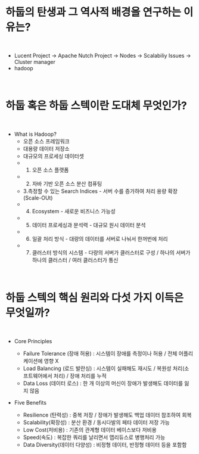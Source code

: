 # 하둡의 탄생과 그 역사적 배경을 연구하는 이유는?

<br>

- Lucent Project -> Apache Nutch Project -> Nodes -> Scalabiliy Issues -> Cluster manager
- hadoop

<br>

# 하둡 혹은 하둡 스텍이란 도대체 무엇인가?

<br>

- What is Hadoop?
  - 오픈 소스 프레임워크
  - 대용량 데이터 저장소
  - 대규모의 프로세싱 데이터셋
  - 1. 오픈 소스 플랫폼
  - 2. 자바 기반 오픈 소스 분산 컴퓨팅
  - 3.측정할 수 있는 Search Indices - 서버 수를 증가하여 처리 용량 확장(Scale-OUt)
  - 4. Ecosystem - 새로운 비즈니스 가능성
  - 5. 데이터 프로세싱과 분석력 - 대규모 원시 데이터 분석
  - 6. 일괄 처리 방식 - 대량의 데이터를 서버로 나눠서 한꺼번에 처리
  - 7. 클러스터 방식의 시스템 - 다량의 서버가 클러스터로 구성 / 하나의 서버가 하나의 클러스터 / 여러 클러스터가 통신

<br>

# 하둡 스텍의 핵심 원리와 다섯 가지 이득은 무엇일까?

<br>

- Core Principles
  - Failure Tolerance (장애 허용) : 시스템이 장애를 측정이나 허용 / 전체 어플리케이션에 영향 X
  - Load Balancing (로드 발란싱) : 시스템이 실패해도 재시도 / 복원성 처리(소프트웨어에서 처리) / 장애 처리를 누적
  - Data Loss (데이터 로스) : 한 개 이상의 머신이 장애가 발생해도 데이터를 잃지 않음

- Five Benefits
  - Resilience (탄력성) : 중복 저장 / 장애가 발생해도 백업 데이터 참조하여 회복
  - Scalability(확장성) : 분산 환경 / 동시다발의 페타 데이터 저장 가능
  - Low Cost(저비용) : 기존의 관계형 데이터 베이스보다 저비용 
  - Speed(속도) : 복잡한 쿼리를 날리면서 맵리듀스로 병행처리 가능
  - Data Diversity(데이터 다양성) : 비정형 데이터, 반정형 데이터 등을 포함함

